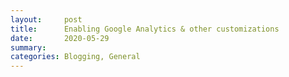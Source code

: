 ```yaml
---
layout:     post
title:      Enabling Google Analytics & other customizations
date:       2020-05-29
summary:    
categories: Blogging, General
---
```


